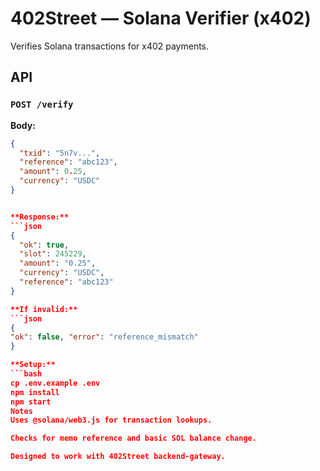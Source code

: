 # 402Street — Solana Verifier (x402)

Verifies Solana transactions for x402 payments.

## API

### `POST /verify`
**Body:**
```json
{
  "txid": "5n7v...",
  "reference": "abc123",
  "amount": 0.25,
  "currency": "USDC"
}


**Response:**
```json
{
  "ok": true,
  "slot": 245229,
  "amount": "0.25",
  "currency": "USDC",
  "reference": "abc123"
}

**If invalid:**
```json
{ 
"ok": false, "error": "reference_mismatch"
}

**Setup:**
```bash
cp .env.example .env
npm install
npm start
Notes
Uses @solana/web3.js for transaction lookups.

Checks for memo reference and basic SOL balance change.

Designed to work with 402Street backend-gateway.
